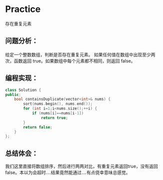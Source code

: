 # Practice
存在重复元素
## 问题分析：
#### 
给定一个整数数组，判断是否存在重复元素。
如果任何值在数组中出现至少两次，函数返回 true。如果数组中每个元素都不相同，则返回 false。
## 编程实现：
```C++
class Solution {
public:
    bool containsDuplicate(vector<int>& nums) {
        sort(nums.begin(), nums.end());
        for (int i=1;i<nums.size();++i) {
            if (nums[i]==nums[i-1]) 
                return true;
        }
        return false;
    }
};
```
## 总结体会：
我们这里直接将数组排序，然后进行两两对比，有重复元素返回true，没有返回false。本以为会超时....结果竟然能通过....有点侥幸意味总感觉。